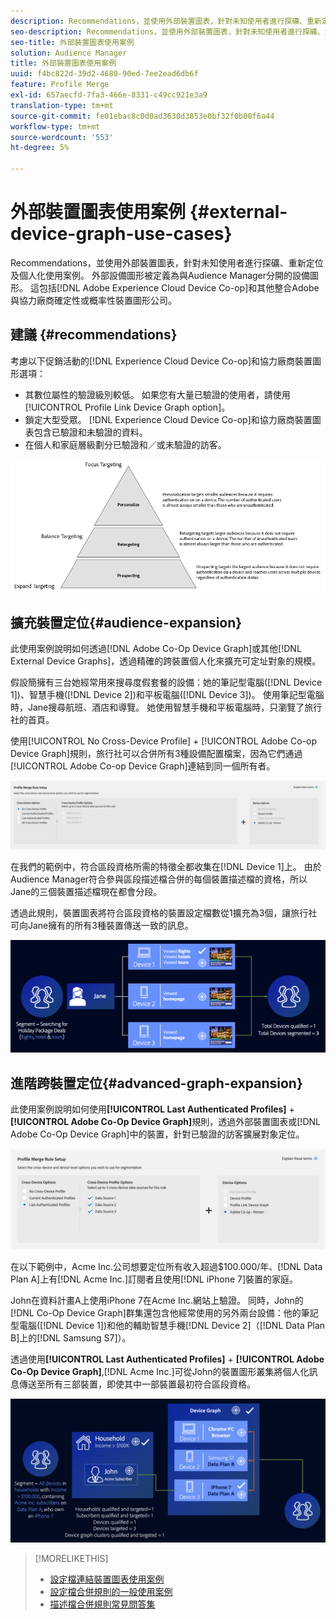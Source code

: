 ```yaml
---
description: Recommendations，並使用外部裝置圖表，針對未知使用者進行探礦、重新定位及個人化使用案例。 外部設備圖形被定義為與Audience Manager分開的設備圖形。 這包括Adobe Experience CloudDevice Co-op和與協力廠商確定性或概率性裝置圖形公司的其他整合Adobe。
seo-description: Recommendations，並使用外部裝置圖表，針對未知使用者進行探礦、重新定位及個人化使用案例。 外部設備圖形被定義為與Audience Manager分開的設備圖形。 這包括Adobe Experience CloudDevice Co-op和與協力廠商確定性或概率性裝置圖形公司的其他整合Adobe。
seo-title: 外部裝置圖表使用案例
solution: Audience Manager
title: 外部裝置圖表使用案例
uuid: f4bc822d-39d2-4680-90ed-7ee2ead6db6f
feature: Profile Merge
exl-id: 657aecfd-7fa3-466e-8331-c49cc921e3a9
translation-type: tm+mt
source-git-commit: fe01ebac8c0d0ad3630d3853e0bf32f0b00f6a44
workflow-type: tm+mt
source-wordcount: '553'
ht-degree: 5%

---
```


# 外部裝置圖表使用案例 {#external-device-graph-use-cases}

Recommendations，並使用外部裝置圖表，針對未知使用者進行探礦、重新定位及個人化使用案例。 外部設備圖形被定義為與Audience Manager分開的設備圖形。 這包括[!DNL Adobe Experience Cloud Device Co-op]和其他整合Adobe與協力廠商確定性或概率性裝置圖形公司。

## 建議 {#recommendations}

考慮以下促銷活動的[!DNL Experience Cloud Device Co-op]和協力廠商裝置圖形選項：

* 其數位屬性的驗證級別較低。 如果您有大量已驗證的使用者，請使用[!UICONTROL Profile Link Device Graph option]。
* 鎖定大型受眾。 [!DNL Experience Cloud Device Co-op]和協力廠商裝置圖表包含已驗證和未驗證的資料。
* 在個人和家庭層級劃分已驗證和／或未驗證的訪客。

![](assets/merge-rule-triangle1.png)
<!-- 
## Prospecting/Branding Use Case {#prospecting-branding-use-cases}

A branding campaign is designed to reach as many people as possible. It places few limits on segment qualification. But, these campaigns can waste budget and impressions by constantly targeting people who see your content multiple times and don't convert. A [!UICONTROL Profile Merge] rule that uses the [!DNL Device Co-op] or third-party option can help you create an efficient branding campaign. For example, you can add these unknown users to a "not in-market" segment after seeing them across multiple devices for your set frequency cap.

<table id="table_00F6EED172574E80A38CADA8A92A23B1"> 
 <thead> 
  <tr> 
   <th colname="col1" class="entry"> Use Case </th> 
   <th colname="col2" class="entry"> Description </th> 
  </tr> 
 </thead>
 <tbody> 
  <tr> 
   <td colname="col1"> <p> <b>Conditions</b> </p> </td> 
   <td colname="col2">This use case assumes these conditions: <p> 
     <ul id="ul_F5CA7EE525774F7EBA5FBB5F94E4EDC8"> 
      <li id="li_81AE304924724146A24FAB5B6533AD8E">You want to deliver a maximum of 10 impressions to an anonymous user for a specific ad campaign. </li> 
      <li id="li_E371F989735245B0B82433DE240D56D0">A user has 4 devices and may or may not have authenticated on your site. </li> 
      <li id="li_9231ABE15CA249E6B79D8BF0E511FD33">An anonymous user sees the ad a total of 10 times while browsing in an unauthenticated state on their current device and 3 devices linked to the current device by an external device graph. </li> 
      <li id="li_8C276C07019C49EFA3A0D0D54CF73C31">You have defined an <span class="keyword"> Audience Manager</span> segment to qualify anonymous users after they have seen 10 impressions. </li> 
     </ul> </p> </td> 
  </tr> 
  <tr> 
   <td colname="col1"> <p> <b>Results</b> </p> </td> 
   <td colname="col2"> <p>Given these conditions, <span class="keyword"> Audience Manager</span>: </p> <p> 
     <ul id="ul_8E988B1005324526BC6DC6637BBACCFB"> 
      <li id="li_C9DD546754914BACB8F4C92C7D4ED70E">Merges the anonymous, unauthenticated activity collected from the current device and the 3 devices linked by the external device graph (the ad impressions from each device). </li> 
      <li id="li_FB55CB9116074525BA30FF062D1136AE">Evaluates the unauthenticated user for segment qualification based on a combination of anonymous activity across all 3 devices linked by the external device graph and the current device. </li> 
      <li id="li_B28EB32F718145A7ABBDAC0AF75E2AFC">Sends the segment to any real-time destination for use as a suppression segment on the current device and all 3 devices linked by the external device graph. </li> 
     </ul> </p> </td> 
  </tr> 
 </tbody> 
</table>

## Retargeting or Site Personalization Use Case {#retargeting-use-case}

These strategies are designed to bring an unauthenticated or unknown user back to your site or personalize their browsing experience while they're on-site.

<table id="table_0EE2052AA3E744B3B76036FC06B5A453"> 
 <thead> 
  <tr> 
   <th colname="col1" class="entry"> Use Case </th> 
   <th colname="col2" class="entry"> Description </th> 
  </tr> 
 </thead>
 <tbody> 
  <tr> 
   <td colname="col1"> <p> <b>Conditions</b> </p> </td> 
   <td colname="col2">This use case assumes these conditions: <p> 
     <ul id="ul_FD0B869B4AF3453FAEC9BA3A45ABF039"> 
      <li id="li_8E30BAED42E94AB3B81FCB1C7464E5FC">You want to deliver a personalized on-site and/or off-site experience to an anonymous user based on their activity on your site while in an unauthenticated state. </li> 
      <li id="li_3DBE53BA94324F1BA1C52A37AD4E426C">A user has multiple devices and may or may not have authenticated to your site. </li> 
      <li id="li_F867AFBDC1A54CD6A68AB0EC196E27C9">A user views multiple pages on your site while browsing in an unauthenticated state on their current device and 3 other devices linked by an external device graph. </li> 
      <li id="li_7E35D77949CE4E69BD51655AA4C40BEE">You have defined an <span class="keyword"> Audience Manager</span> segment to qualify users after they have viewed multiple pages on your site while browsing in an unauthenticated state.</li>
     </ul> </p> </td> 
  </tr> 
  <tr> 
   <td colname="col1"> <p> <b>Results</b> </p> </td> 
   <td colname="col2"> <p>Given these conditions, <span class="wintitle"> Audience Manager</span>: </p> <p> 
     <ul id="ul_301339426B0643B295DC5B17E1939CFB"> 
      <li id="li_7E8BC3B179804F4A929497DE81E76911">Merges the anonymous, unauthenticated activity collected from the current devices and the 3 devices linked by the external device graph (the multiple page views from each device). </li> 
      <li id="li_803EFD58AA124A5BBC8279C4DC695544">Evaluates the unauthenticated user for segment qualification based on a combination of anonymous activity across all 3 devices linked by the external device graph and the current device. </li> 
      <li id="li_98D749268CC5456CBC9CF3BF5EB91BA8">Sends the segment to any real-time destination to deliver a personalized on-site and/or off-site experience across the current device and all 3 devices linked by the external device graph. </li>
     </ul> </p> </td>
  </tr>
 </tbody>
</table> -->

## 擴充裝置定位{#audience-expansion}

此使用案例說明如何透過[!DNL Adobe Co-Op Device Graph]或其他[!DNL External Device Graphs]，透過精確的跨裝置個人化來擴充可定址對象的規模。

假設簡擁有三台她經常用來搜尋度假套餐的設備：她的筆記型電腦([!DNL Device 1])、智慧手機([!DNL Device 2])和平板電腦([!DNL Device 3])。 使用筆記型電腦時，Jane搜尋航班、酒店和導覽。 她使用智慧手機和平板電腦時，只瀏覽了旅行社的首頁。

使用[!UICONTROL No Cross-Device Profile] + [!UICONTROL Adobe Co-op Device Graph]規則，旅行社可以合併所有3種設備配置檔案，因為它們通過[!UICONTROL Adobe Co-op Device Graph]連結到同一個所有者。

![對象擴展規則](assets/audience-expansion-rule.png)

在我們的範例中，符合區段資格所需的特徵全都收集在[!DNL Device 1]上。 由於Audience Manager符合參與區段描述檔合併的每個裝置描述檔的資格，所以Jane的三個裝置描述檔現在都會分段。

透過此規則，裝置圖表將符合區段資格的裝置設定檔數從1擴充為3個，讓旅行社可向Jane擁有的所有3種裝置傳送一致的訊息。

![受眾擴展](assets/audience-expansion.png)

## 進階跨裝置定位{#advanced-graph-expansion}

此使用案例說明如何使用&#x200B;**[!UICONTROL Last Authenticated Profiles]** + **[!UICONTROL Adobe Co-Op Device Graph]**&#x200B;規則，透過外部裝置圖表或[!DNL Adobe Co-Op Device Graph]中的裝置，針對已驗證的訪客擴展對象定位。

![最後設備圖](assets/last-device-coop.png)

在以下範例中，Acme Inc.公司想要定位所有收入超過$100.000/年、[!DNL Data Plan A]上有[!DNL Acme Inc.]訂閱者且使用[!DNL iPhone 7]裝置的家庭。

John在資料計畫A上使用iPhone 7在Acme Inc.網站上驗證。 同時，John的[!DNL Co-Op Device Graph]群集還包含他經常使用的另外兩台設備：他的筆記型電腦([!DNL Device 1])和他的輔助智慧手機[!DNL Device 2]（[!DNL Data Plan B]上的[!DNL Samsung S7]）。

透過使用&#x200B;**[!UICONTROL Last Authenticated Profiles]** + **[!UICONTROL Adobe Co-Op Device Graph]**,[!DNL Acme Inc.]可從John的裝置圖形叢集將個人化訊息傳送至所有三部裝置，即使其中一部裝置最初符合區段資格。

![進階圖展開](assets/advanced-device-graph-expansion.png)

>[!MORELIKETHIS]
>
>* [設定檔連結裝置圖表使用案例](profile-link-use-case.md)
>* [設定檔合併規則的一般使用案例](merge-rule-targeting-options.md)
>* [描述檔合併規則常見問答集](../../faq/faq-profile-merge.md)

